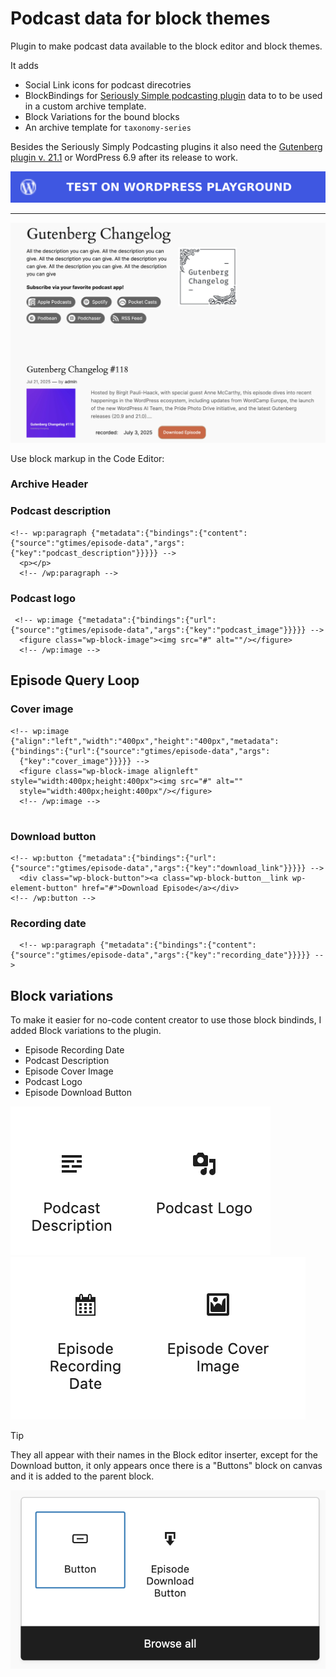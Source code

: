 # Podcast data for block themes
Plugin to make podcast data available to the block editor and block themes.

It adds 
- Social Link icons for podcast direcotries 
- BlockBindings for [Seriously Simple podcasting plugin](https://wordpress.org/plugins/seriously-simple-podcasting/) data to to be used in a custom archive template.
- Block Variations for the bound blocks
- An archive template for `taxonomy-series`

Besides the Seriously Simply Podcasting plugins it also need the [Gutenberg plugin v. 21.1](https://wordpress.org/plugins/gutenberg) or WordPress 6.9 after its release to work. 

[![Test it with Playground](assets/Test-on-WordPress-Playground.svg)](https://playground.wordpress.net?blueprint-url=https://raw.githubusercontent.com/bph/gt-podcast-bb/refs/heads/main/_blueprint/blueprint.json)

----

![Podcast Archive page](assets/POC-podcast-archive-page.png)

Use block markup in the Code Editor: 
### Archive Header

### Podcast description
``` 
<!-- wp:paragraph {"metadata":{"bindings":{"content":{"source":"gtimes/episode-data","args":{"key":"podcast_description"}}}}} -->
  <p></p>
  <!-- /wp:paragraph -->
```
### Podcast logo
``` 
 <!-- wp:image {"metadata":{"bindings":{"url":{"source":"gtimes/episode-data","args":{"key":"podcast_image"}}}}} -->
  <figure class="wp-block-image"><img src="#" alt=""/></figure>
  <!-- /wp:image -->
  ```

## Episode Query Loop

### Cover image
```  
<!-- wp:image {"align":"left","width":"400px","height":"400px","metadata":{"bindings":{"url":{"source":"gtimes/episode-data","args":
  {"key":"cover_image"}}}}} -->
  <figure class="wp-block-image alignleft" style="width:400px;height:400px"><img src="#" alt="" 
  style="width:400px;height:400px"/></figure>
  <!-- /wp:image -->
 
  ```

### Download button
```  
<!-- wp:button {"metadata":{"bindings":{"url":{"source":"gtimes/episode-data","args":{"key":"download_link"}}}}} -->
  <div class="wp-block-button"><a class="wp-block-button__link wp-element-button" href="#">Download Episode</a></div>
<!-- /wp:button -->
  ```
### Recording date
```
  <!-- wp:paragraph {"metadata":{"bindings":{"content":{"source":"gtimes/episode-data","args":{"key":"recording_date"}}}}} -->
  ```

  ## Block variations
  To make it easier for no-code content creator to use those block bindinds, I added Block variations to the plugin. 
  - Episode Recording Date 
  - Podcast Description
  - Episode Cover Image
  - Podcast Logo 
  - Episode Download Button 

  ![Podcast block variations](assets/podcast-description-logo.png)
  ![Episode block variations](assets/Episode-recording-date-coverimage.png)


  > [!TIP]
  > They all appear with their names in the Block editor inserter, except for the Download button, it only appears once there is a "Buttons" block on canvas and it is added to the parent block. 

![Episode download button](assets/Episode-download-button.png)

